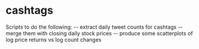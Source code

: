 # cashtags
Scripts to do the following:
-- extract daily tweet counts for cashtags
-- merge them with closing daily stock prices
-- produce some scatterplots of log price returns vs log count changes
